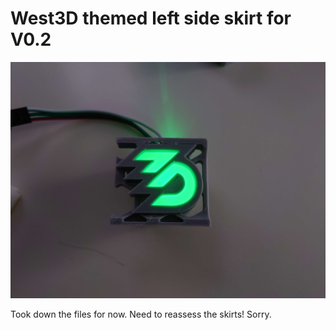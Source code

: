 # West3D themed left side skirt for V0.2

![v0 skirt](https://github.com/oogoom/Voron-Skirt-Mods/blob/main/West3D/V0/images/DSC_3191.jpg)

Took down the files for now.  Need to reassess the skirts!  Sorry.
